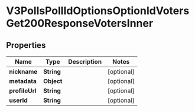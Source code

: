 

# V3PollsPollIdOptionsOptionIdVotersGet200ResponseVotersInner


## Properties

| Name | Type | Description | Notes |
|------------ | ------------- | ------------- | -------------|
|**nickname** | **String** |  |  [optional] |
|**metadata** | **Object** |  |  [optional] |
|**profileUrl** | **String** |  |  [optional] |
|**userId** | **String** |  |  [optional] |




